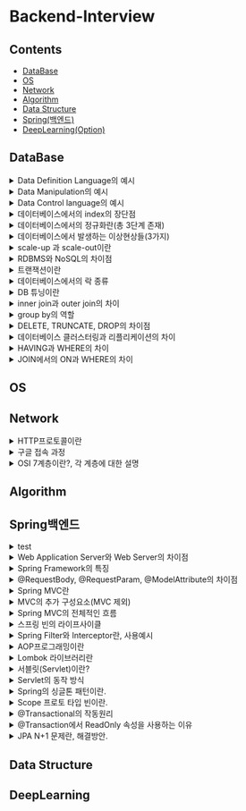# Backend-Interview


## Contents
- [DataBase](#DataBase)
- [OS](#OS)
- [Network](#Network)
- [Algorithm](#Algorithm)
- [Data Structure](#Data-Structure)
- [Spring(백엔드)](#Spring백엔드)
- [DeepLearning(Option)](#DeepLearning)


## DataBase
<details>
    <summary>Data Definition Language의 예시</summary>
    </br>
    <p>alter : 데이터베이스에 이미 존재하는 object의 구조를 변경할 때 사용</p>
    <p>create : 데이터베이스에 새로운 object를 만들 시 사용</p>
    <p>drop : 데이터베이스에 이미 존재하는 object를 삭제할 때 사용</p>
</details>

<details>
    <summary>Data Manipulation의 예시</summary>
    </br>
    <p>select : 데이터베이스 테이블에서 데이터를 검색할 때 사용</p>
    <p>insert : 데이터베이스 테이블에서 데이터를 새롭게 삽입할 때 사용</p>
    <p>update : 데이터베이스 테이블에 존재하던 데이터를 수정할 때 사용</p>
    <p>delete : 데이터베이스 테이블에 존재하던 데이터를 삭제할 때 사용</p>

</details>

<details>
    <summary>Data Control language의 예시</summary>
    </br>
    <p>commit : 데이터 베이스에 트랜잭션 operation이 정상적으로 종료된 것</p>
    <p>rollback : 트랜잭션 과정에서 문제가 발생하여 트랜잭션 이전 상태로 돌아가는 것</p>
    <p>grant : 특정 유저에게 데이터베이스 object에 대한 권한을 부여하는 것</p>
    <p>revoke : 특정 유저에게 부여했던 권한을 무효화하는 작업</p>
</details>

<details>
    <summary>데이터베이스에서의 index의 장단점</summary>
    </br>
    <p>장점 : 인덱스를 이용하여 더욱 빨리 query 결과를 얻을 수 있다. (정렬된 상태가 유지된다.)</p>
    <p>단점 : insert 연산 등 일부 연산에서는 오히려 성능이 하락할 수 있다.</p>
</details>

<details>
    <summary>데이터베이스에서의 정규화란(총 3단계 존재)</summary>
    </br>
    <p>정규화 : 하나의 릴레이션에서 오직 하나의 의미만이 존재하도록 일레이션을 분해하는 과정</p>
    <p>데이터의 일관성, 최소의 데이터 중복, 최대한의 데이터 유연성 결과를 가져옴</p>
    <p>1. 제 1정규형 : 테이브르이 컬럼이 원자 값(하나의 값)을 가지도록 분해</p>
    <p>2. 제 2정규형 : 제 1 정규형을 만족, 기본키가 아닌 속성이 기본키에 완전 종속이도록 분해</p>
    <p>3. 제 3 정규형 : 제 2 정규형을 만족, 기본키를 제외한 속성들 간의 이행 종속성이 없어야 한다.</p>
</details>

<details>
    <summary>데이터베이스에서 발생하는 이상현상들(3가지)</summary>
    </br>
    <p>이상 현상 : 데이터베이스 테이블을 잘목 설계하여 데이터를 삽입, 삭제, 수정할 때 새익는 논리적 오류</p>
    <p>1. 삽입 이상 : 데이터를 삽입할 때 특정 속성에 해당되는 값이 없어 NULL을 입력해야 하는 현상</p>
    <p>2. 갱신 이상 : 중복된 데이터 중 일부만이 수정되어 중복된 데이터들이 서로 모순을 일으키는 현상</p>
    <p>3. 삭제 이상 : 어떤 데이터를 삭제할 경우, 의도치 않은 다른 정보까지 삭제하는 현상</p>
</details>

<details>
    <summary>scale-up 과 scale-out이란</summary>
    </br>
    <p>scale-up : 하나의 서비의 하드웨어들을 업그레이드</p>
    <p>scale-out : 여러 대의 서버를 추가하는 것</p>
</details>

<details>
    <summary>RDBMS와 NoSQL의 차이점</summary>
    </br>
    <p>RDBMS : 모든 데이터를 2차원으로 표현</p>
    <p>장점 : 스키마에 맞춰 관리, 정합성이 보장됨</p>
    <p>단점 : 시스템이 커질 수록 쿼리 복잡, 성능 저하, scale out이 어려움</p>
    </br>
    <p>NoSQL : 데이터간의 관계를 정의하지 않음, 스키마 존재X - >자유롭게 데이터 관리 가능</p>
    <p>장점 : 스키마없이 Key-Value형태로 데이터 관리 가능, scale-up, scale-out 모두 가능</p>
    <p>단점 : 데이터 중복이 발생할 수 있음.</p>
    </br>
    <p>RDBMS가 유리한 경우 : 데이터 구조 명확, 스키마가 중요한 경우</p>
    <p>NoSQL이 유리한 경우 : 정확한 데이터 구조가 없는 경우, 데이터가 변경/확장될 수 있는 경우</p>
</details>

<details>
    <summary>트랜잭션이란</summary>
    </br>
    <p>한 작업의 완정성을 보장</p>
    <p>작업들을 모두 처리하거나 실패할 경우 실행 이전의 상태로 되돌리는 것</p>
    <p>즉, Commit되거나 Rollback됨</p>
</details>

<details>
    <summary>데이터베이스에서의 락 종류</summary>
    </br>
    <p>1. 공유락(LS, Shared Lock) : 읽기를 진행할 때 사용된는 락, 같은 공유락끼리는 동시에 접근 가능</p>
    <p>2. 배타락(LX, Exclusice Lock) : 데이터를 변경할 때 사용되는 락, 해당 락이 끝나기 전까지는 어떠한 접근도 허용되지 않음.</p>
    <p></p>
</details>

<details>
    <summary>DB 튜닝이란</summary>
    </br>
    <p>1단계 : DB설계 튜닝 (데이터 모델링, 인덱스 설계, 용량 산정)</p>
    <p>2단계 : DBMS 튜닝 (CPU, 메모리, I/O 관점) ex) Buffer크기, Cache 크기</p>
    <p>3단계 : SQL 튜닝 (Join, Indexing, SQL Executing Plan)</p>
    <p></p>
</details>

<details>
    <summary>inner join과 outer join의 차이</summary>
    </br>
    <p>inner join : 서로 연관된 내용만을 검색하는 조인</p>
    <p>outer join : 한쪽에 데이터가 없더라도 데이터가 있는 쪽의 내용을 전부 출력하는 조인</p>
    <p>outer ㅓoin에는 Left, Right, FULL outer join이 존재함</p>
</details>

<details>
    <summary>group by의 역할</summary>
    </br>
    <p>특정 column을 기준으로 연산한 결과를 집계 키로 설정하여 그룹을 지음 </p>
    <p></p>
    <p></p>
</details>

<details>
    <summary>DELETE, TRUNCATE, DROP의 차이점</summary>
    </br>
    <p>DELETE : 데이터는 지우지만 테이블 용량은 줄어들지 않음. 삭제 후 복구 가능</p>
    <p>TRUNCATE : 전체 데이터를 삭제하는 방법. 테이블의 용량은 줄어듦. 인덱스도 삭제됨. 테이블은 삭제되지 않지만 데이터는 복구할 수 없음</p>
    <p>DROP : 테이블 자체를 완전히 삭제하는 방식. 삭제 후 복구 불가</p>
</details>

<details>
    <summary>데이터베이스 클러스터링과 리플리케이션의 차이</summary>
    </br>
    <p>클러스터링 : 여러 개의 DB를 수평적인 구조로 구축, 동기 방식</p>
    <p>장점 : 데이터 동기화 -> 일관성있는 데이터, 높은 가용성(하나의 DB가 죽더라도 에러 X), 로드 밸런싱</p>
    <p>단점 : 저장소 하나를 공유할 경우 병목현상 발생, 운영 비용 상승</p></br>
    <p>리플리케이션 : 여러 개의 DB를 수직적인 구조로 구축, 비동기 방식</p>
    <p>장점 : 대부분의 DB 요청은 읽기 요청, 레플리케이션으로도 충분한 성능, 지연 시간 거의 없음</p>
    <p>단점 : 노드 들간의 데이터 동기화가 보장되지 않음. Master DB가 고장날 경우 복구 및 대처 어려움</p>
</details>

<details>
    <summary>HAVING과 WHERE의 차이</summary>
    </br>
    <p>HAVING : 그룹을 필터링하는데 사용(그룹화 혹은 집계 이후)</p>
    <p>WHERE : 개별 행을 필터링 하는데 사용(그룹화 혹은 집계 이전)</p>
</details>

<details>
    <summary>JOIN에서의 ON과 WHERE의 차이</summary>
    </br>
    <p>ON : JOIN이 시작되지 이전에 필터링을 진행</p>
    <p>WHERE : JOIN이 진행된 이후 해당 조건에 맟춰 필터링을 진행</p>
</details>

## OS

## Network

<details>
    <summary>HTTP프로토콜이란</summary>
    </br>
    <p>서버/클라이언트 모델을 따르는 데이터를 주고받기 위한 프로토콜</p>
    <p>특징 1: stateless(상태 정보를 저장하지 않음)</p>
    <p>특징 2: Connectionless(요청을 전송한 뒤 연결을 끊음.</p>
    </br>
    <p>장점 1: 연결 상태 처리, 상태 정보 관리 필요 X -> 서버 디자인 간단.</p>
    <p>장점 2: 각각의 HTTP 요청에 독립적으로 전송해주면 됨</p>
    </br>
    <p>단점 1: 이전 통신에 대한 정보가 없으므로 매번 인증 필요</p>
    <p>이를 해결하기 위해 쿠기, 세션을 활용</p>
</details>

<details>
    <summary>구글 접속 과정</summary>
    </br>
    <p>1. 사용자가 웹 브라우저에 URL 입력</p>
    <p>2. DNS서버를 이용하여 URL주소에 해당되는 IP 주소를 얻음</p>
    <p>3. 해당 IP 주소로 TCP 연결 설정</p>
    <p>4. 해당 웹 서버로 HTTP 요청 메시지를 보냄.</p>
    <p>5. 웹 서버는 요청에 알맞은 HTTP 응답 메시지를 보냄</p>
    <p>6. 클라이언트에게 도착한 HTTP 응답 메시지는 웹 페이지에 의해 변환, 출력됨.</p>
</details>

<details>
    <summary>OSI 7계층이란?, 각 계층에 대한 설명</summary>
    </br>
    <p>OSI 7계층 : 네트워크에서 데이터가 전송되는 단계를 7단계로 나눈 것.</p>
    <p>1계층(물리 계층) : 데이터를 전기 신호로 변환. 오직 데이터를 전송, 데이터를 전혀 신경쓰지 않음</p>
    <p>2계층(데이터 링크 계층) : 데이터의 물리적인 전송을 담당. 맥주소를 통해 통신함. 에러 검출/재전송/흐름 제어 등을 관리함.</p>
    <p>3계층(네트워크 계층) : 패킷을 목적지까지 빠르게 전송하기 위한 계층, IP주소, 라우터를 통해 라우팅 경로를 search</p>
    <p>4계층(전송 계층) : 최종 수신 프로세스로 데이터를 전송하는 역할, 패킷 생성 및 전송, TCP, UDP가 해당됨.</p>
    <p>5계층(세션 계층) : 양쪽 컴퓨터들이 통신을 하기 위해 세션을 만들기 위한 계층. 양 끝단의 응용 프로세스가 통신을 관리하기 위한 방법을 제공. TCP/IP 세션을 만들고 초기화하는 책임을 진다.</p>
    <p>6계층(표현계층) : 데이터의 형식을 결정하는 계층. 데이터 표현이 상이한 응용 프로세스의 독립성을 제공, 암호화. 코드간의 번역을 담당하는 계층</p>
    <p>7계층(응용 계층) : 사용자에게 통신을 위한 서비스 제공, 인터페이스 역할. 응용 프로세스와 직접 관계하여 일반적인 응용 서비스를 수행.</p>

</details>

## Algorithm

## Spring백엔드

<details>
    <summary>test</summary>
    </br>
    <p>test</p>
</details>

<details>
    <summary>Web Application Server와 Web Server의 차이점</summary>
    </br>
    <P>Web Application Server : 비즈니스 로직을 넣을 수 있음. 주로 동적인 컨텐츠를 담당함(DB 접근, 데이터 처리)</p>
    <P>Web Server : 비즈니스 로직을 담당할 수 없음. 주로 정적인 콘텐츠를 담당함. (HTTP, JavaScript, CSS등)</p>
</details>

<details>
    <summary>Spring Framework의 특징</summary>
    </br>
    <p>1. 컨테이너를 통해 객체를 직접 관리</p>
    <P>2. 제어의 역전(IoC) : 제어권이 개발자가 아닌 프레임워크가 가지고 있어 프레임워크가 개발자의 코드를 호출한다.</p>
    <P>3. 의존성 주입(DI) : 계층, 서비스에서 의존성이 존재할 경우 외부에서 주입해준다.</p>
    <P>4. 관점 지향 프로그래밍(AOP) : 보안 등과 같이 공통적으로 사용하는 기능의 경우 해당 기능을 분리하여 관리한다.</p>
</details>

<details>
    <summary>@RequestBody, @RequestParam, @ModelAttribute의 차이점</summary>
    </br>
    <p>@RequestBody : 클라이언트가 전송한 JSON형태의 HTTP Body 내용을 java 객체로 변환해주는 역할</p>
    <p>@RequestParam : 1개의 HTTP 요청 parameter를 받기 위해 사용</p>
    <p>@ModelAttribute : HTTP내부의 값들을 Getter, Setter, 생성자를 통해 주입하기 위해 사용. (Getter, Setter, 생성자는 미리 정의되어 있어야 함)</p>
</details>

<details>
    <summary>Spring MVC란</summary>
    </br>
    <p>Model : 데이터 관리 및 비즈니스 로직을 처리하는 부분</p>
    <p>View : 비즈니스 로직의 처리 결과를 통해 유저 인터페이스가 표현되는 구간</p>
    <p>Controller : 사용자의 용청을 처리하고 Model과 View사이를 중개하는 역할</p>
</details>

<details>
    <summary>MVC의 추가 구성요소(MVC 제외)</summary>
    </br>
    <p>DispatcherServlet : 클라이언트에게 요청을 받아 응답까지의 MVC 처리 과정을 통제</p>
    <p>HandlerMapping : 클라이언트의 요청 URL을 처리할 Controller를 결정</p>
    <p>HandlerAdapter : HandlerMapping을 통해 결정된 핸들러 정보로 해당 메소드를 직접 호출해주는 역할</p>
    <p>ViewResolver : Controller의 처리 결과를 생성할 View를 결정</p>
</details>

<details>
    <summary>Spring MVC의 전체적인 흐름</summary>
    </br>
    <p>1. 클라언트가 URL을 통해 요청을 전송</p>
    <p>2. Dispatcher Servlet은 해당 요청을 처리할 컨트롤러를 찾는다.</p>
    <p>3. Dispatcher Servlet은 핸들러 어댑터에게 요청의 전달을 맡김</p>
    <p>4. Handler Adpater는 해당 컨트롤러에게 요청을 전달.</p>
    <p>5. 컨트롤러는 비즈니스 로직을 처리한 후 반환할 뷰의 이름을 반환</p>
    <p>6. Dispatcher Sevlet은 ViewResolver를 통해 반환할 뷰를 결정</p>
    <p>7. Dispatcher Servlet은 View에 전달할 데이터를 추가한다.</p>
    <p>8. 데이터가 추가된 View를 반환한다.</p>
</details>

<details>
    <summary>스프링 빈의 라이프사이클</summary>
    </br>
    <p>스프링 IoC 컨테이너 생성 -> 스프링 빈 생성 -> 의존 관계 주입 -> 초기화 콜백 메소드 호출 -> 사용 -> 소멸 전 콜백 메소드 호출 -> 스프링 종료</p>
    <p>빈 생명주기 콜백 방법</p>
    <p>1. 인터페이스(InitilaizingBean, DisposableBean)</p>
    <p>2. 설정 정보에 초기화 메소도, 종료 메소드 지정, @Bean에서 지정</p>
    <p>3. @PostConstruct, @PreDestroy 어노테이션 지원</p>
</details>

<details>
    <summary>Spring Filter와 Interceptor란, 사용예시</summary>
    </br>
    <p>필터 : 요청과 응답을 거른 뒤 정제하는 역할, 톰캣과 같은 웹 컨테이너에 의해 관리, 스프링 범위 밖에서 처리</p>
    <p>사례 : 보안 인증, 인가, 요청 검사, 데이터 압축 및 인코딩, Spring과 분리하고자 하는 기능</p>
    <p>Interceptor : 요청에 대한 작업 전/후로 요청, 참조를 가로채 가공. 스프링 컨텍스트에서 동작함.</p>
    <p>사례 : 세부적인 보안 및 인증, Controller로 넘겨주는 데이터 가공</p>
</details>

<details>
    <summary>AOP프로그래밍이란</summary>
    </br>
    <p>핵심 비즈니스 로직에 존재하는 공통 사랑을 분리하여 각각 모듈화하는 것을 의미.</p>
    <p>주로 인증, 로깅, 트랜잭션 처리에 사용됨</p>
    <p>장점 : 중복 코드 제거, 재활용성 극대화, 변화 수용 용이성</p>
</details>

<details>
    <summary>Lombok 라이브러리란</summary>
    </br>
    <p>메소드를 컴파일 하는 과정에서 개입하여 추가적인 코드를 생성함.(어노테이션 프로세싱)</p>
    <p>EX) Getter, Setter</p>
</details>

<details>
    <summary>서블릿(Servlet)이란?</summary>
    </br>
    <p>클라인언트의 요청을 처리, 결과를 반환하는 Servlet 클래스의 구현 규칙을 지킨 자바 웹 프로그래밍 기술.</p>
</details>

<details>
    <summary>Servlet의 동작 방식</summary>
    </br>
    <p>1. 클라이언트가 URL을 입력한 경우 HTTP Request가 Servlet 콘테이너로 전송된다.</p>
    <p>2. 요청을 받은 Servlet container는  HTTPServletRequest, HTTPServletResponse 객체를 생성</p>
    <p>3. web.xml을 기준으로 요청된 URL에 해당되는 Servlet을 찾는다.</p>
    <p>4. 해당 Servlet에서 service 메소드를 호출, 요청 방식에 따라 doGet(), doPost()를 호출</p>
    <p>5. doGet(), doPost() 메소드는 페이지 생성, 이후 HTTPServletResponse 객체를 통해 응답.</p>
    <p>6. 응답이 종료된 경우 HTTPServletRequest, HTTPServletResponse 객체를 삭제</p>
</details>

<details>
    <summary>Spring의 싱글톤 패턴이란.</summary>
    </br>
    <p>Bean 설정 시 별다른 옵션이 존재하지 않는 경우 default로 설정됨.</p>
    <p>요청이 들어올 때마다 객체를 새로 생성하지 않고, 기존에 존재하던 객체를 활용 -> 효율적인 사용이 가능함.</p>
</details>

<details>
    <summary>Scope 프로토 타입 빈이란.</summary>
    </br>
    <p>기존의 싱글톤과 반대되는 개념.</p>
    <p>요청이 새로 들어롤 때마다 매번 새로운 객체를 반환해줌.</p>
    <p></p>
</details>

<details>
    <summary>@Transactional의 작동원리</summary>
    </br>
    <p>AOP를 통해 Target을 상속한 Proxy 객체가 됨.</p>
    <p>Target 메소드 전후로 Transaction을 수행함.</p>
    <p></p>
</details>

<details>
    <summary>@Transaction에서 ReadOnly 속성을 사용하는 이유</summary>
    </br>
    <p>트랜잭션 내부에서 수정, 삭제 등의 목적이 아닐 때 사용함.</p>
    <p>영속성 콘텍스트에서 엔티티를 관리할 필요 없음 -> readOnly를 통해 메모리 절약 가능(변경 감지를 위한 SnapShot을 보관하지 않음)</p>
    <p>readOnly 옵션을 활성화하지 않는 경우 변경 사항에 대해 쓰기 지연 저장소에 저장함. 그 후 일괄적으로 flush를 함.</p>
</details>

<details>
    <summary>JPA N+1 문제란, 해결방안. </summary>
    </br>
    <p>N + 1 문제 : 하나의 query를 날렸을 때 N개의 추가적인 query가 발생하는 문제.</p>
    <p>해결 방안</p>
    <P>1. Fetch join : 미리 두 테이블을 조인하여 한 번에 모든 데이터를 가져옴</p>
    <P>2. @Entity Graph : attributePaths 속성에 연관 조회할 Entity 명을 적으면 됨.</p>
    <P>주의점 : Catesian Product로 인한 중복값 발생 가능성</p>
    <P>Distinct(SQL) or set(Java)을 통해 해결</p>
</details>

## Data Structure

## DeepLearning
